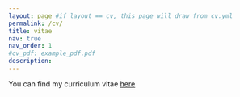 ```yaml
---
layout: page #if layout == cv, this page will draw from cv.yml
permalink: /cv/
title: vitae
nav: true
nav_order: 1
#cv_pdf: example_pdf.pdf
description:
---
```


You can find my curriculum vitae [here](https://drive.google.com/file/d/1H562Dyj4MN0wSmoqDlzjaAa9KvzdsJ1A/view?usp=sharing)